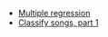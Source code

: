 
* [Multiple regression](https://lisds.github.io/textbook/classification/Multiple_Regression)
* [Classify songs, part
  1](https://ds.lis.2i2c.cloud/hub/user-redirect/git-pull?repo=https%3A//github.com/lisds/classify_song_1&subPath=classify_song_1.ipynb)
